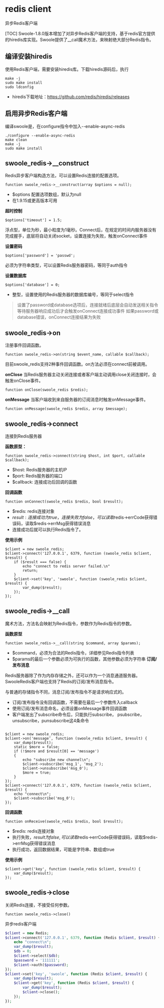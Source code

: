# redis client
异步Redis客户端 

[TOC]
Swoole-1.8.0版本增加了对异步Redis客户端的支持，基于redis官方提供的hiredis库实现。Swoole提供了__call魔术方法，来映射绝大部分Redis指令。

## **编译安装hiredis**
使用Redis客户端，需要安装hiredis库。下载hiredis源码后，执行

~~~
make -j
sudo make install
sudo ldconfig
~~~
* hiredis下载地址：https://github.com/redis/hiredis/releases

## **启用异步Redis客户端**
编译swoole是，在configure指令中加入--enable-async-redis

~~~
./configure --enable-async-redis
make clean
make -j
sudo make install
~~~
## **swoole_redis->__construct**
Redis异步客户端构造方法，可以设置Redis连接的配置选项。

~~~
function swoole_redis->__construct(array $options = null);

~~~
* $options 配置选项数组，默认为null
* 在1.9.15或更高版本可用

**超时控制**
~~~
$options['timeout'] = 1.5;

~~~
浮点型，单位为秒，最小粒度为1毫秒。Connect后，在规定的时间内服务器没有完成握手，底层将自动关闭socket，设置连接为失败，触发onConnect事件

**设置密码**

~~~
$options['password'] = 'passwd';

~~~
必须为字符串类型，可以设置Redis服务器密码，等同于auth指令

**设置数据库**
~~~
$options['database'] = 0;

~~~
* 整型，设置使用的Redis服务器的数据库编号，等同于select指令

>设置了password或database选项后，连接就绪后底层会自动发送相关指令
>等待服务器响应成功后才会触发onConnect连接成功事件
>如果password或database错误，onConnect连接结果为失败

## **swoole_redis->on**
注册事件回调函数。

~~~
function swoole_redis->on(string $event_name, callable $callback);

~~~
目前swoole_redis支持2种事件回调函数。on方法必须在connect前被调用。

**onClose**
当Redis服务器主动关闭连接或者客户端主动调用close关闭连接时，会触发onClose事件。

~~~
function onClose(swoole_redis $redis);
~~~

**onMessage**
当客户端收到来自服务器的订阅消息时触发onMessage事件。

~~~
function onMessage(swoole_redis $redis, array $message);
~~~
## **swoole_redis->connect**
连接到Redis服务器

**函数原型：**
~~~
function swoole_redis->connect(string $host, int $port, callable $callback);

~~~
* $host: Redis服务器的主机IP
* $port: Redis服务器的端口
* $callback: 连接成功后回调的函数

**回调函数**
~~~
function onConnect(swoole_redis $redis, bool $result);

~~~
* $redis: redis连接对象
* $result: 连接成功为true，连接失败为false，可以读取$redis->errCode获得错误码，读取$redis->errMsg获得错误消息
* 连接成功后就可以执行Redis指令了。

**使用示例**
~~~
$client = new swoole_redis;
$client->connect('127.0.0.1', 6379, function (swoole_redis $client, $result) {
    if ($result === false) {
        echo "connect to redis server failed.\n"
        return;
    }
    $client->set('key', 'swoole', function (swoole_redis $client, $result) {
        var_dump($result);
    });
});
~~~
## **swoole_redis->__call**
魔术方法，方法名会映射为Redis指令，参数作为Redis指令的参数。

**函数原型**
~~~
function swoole_redis->__call(string $command, array $params);
~~~
* $command，必须为合法的Redis指令，详细参见Redis指令列表
* $params的最后一个参数必须为可执行的函数，其他参数必须为字符串
**订阅/发布消息**

Redis服务器除了作为内存存储之外，还可以作为一个消息通道服务器。SwooleRedis客户端也支持了Redis的订阅/发布消息指令。

与普通的存储指令不同，消息订阅/发布指令不是请求响应式的。

* 订阅/发布指令没有回调函数，不需要在最后一个参数传入callback
* 使用订阅/发布消息命名，必须设置onMessage事件回调函数
* 客户端发出了subscribe命令后，只能执行subscribe， psubscribe，unsubscribe，punsubscribe这4条命令
~~~

$client = new swoole_redis;
$client->on('message', function (swoole_redis $client, $result) {
    var_dump($result);
    static $more = false;
    if (!$more and $result[0] == 'message')
    {
        echo "subscribe new channel\n";
        $client->subscribe('msg_1', 'msg_2');
        $client->unsubscribe('msg_0');
        $more = true;
    }
});
$client->connect('127.0.0.1', 6379, function (swoole_redis $client, $result) {
    echo "connect\n";
    $client->subscribe('msg_0');
});
~~~
**回调函数**
~~~
function onReceive(swoole_redis $redis, bool $result);

~~~
* $redis: redis连接对象
* 执行失败，$result为false, 可以读取$redis->errCode获得错误码，读取$redis->errMsg获得错误消息
* 执行成功，返回数据结果，可能是字符串、数组或true

**使用示例**

~~~
$client->get('key', function (swoole_redis $client, $result) {
    var_dump($result);
});

~~~
## **swoole_redis->close**
关闭Redis连接，不接受任何参数。

~~~
function swoole_redis->close()

~~~
异步redis客户端
```php
$client = new Redis;
$client->connect('127.0.0.1', 6379, function (Redis $client, $result) {
    echo "connect\n";
    var_dump($result);
    $db = 0;
    $client->select($db);
    $password = '111111';
    $client->auth($password);
});
$client->set('key', 'swoole', function (Redis $client, $result) {
    var_dump($result);
    $client->get('key', function (Redis $client, $result) {
        var_dump($result);
        $client->close();
    });
});
```